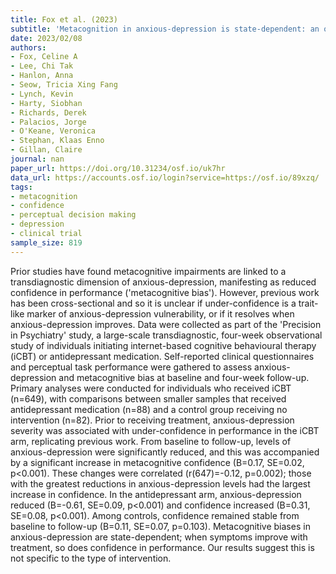 ```yaml
---
title: Fox et al. (2023)
subtitle: 'Metacognition in anxious-depression is state-dependent: an observational treatment study'
date: 2023/02/08
authors:
- Fox, Celine A
- Lee, Chi Tak
- Hanlon, Anna
- Seow, Tricia Xing Fang
- Lynch, Kevin
- Harty, Siobhan
- Richards, Derek
- Palacios, Jorge
- O'Keane, Veronica
- Stephan, Klaas Enno
- Gillan, Claire
journal: nan
paper_url: https://doi.org/10.31234/osf.io/uk7hr
data_url: https://accounts.osf.io/login?service=https://osf.io/89xzq/
tags:
- metacognition
- confidence
- perceptual decision making
- depression
- clinical trial
sample_size: 819
---
```


Prior studies have found metacognitive impairments are linked to a transdiagnostic dimension of anxious-depression, manifesting as reduced confidence in performance ('metacognitive bias'). However, previous work has been cross-sectional and so it is unclear if under-confidence is a trait-like marker of anxious-depression vulnerability, or if it resolves when anxious-depression improves. Data were collected as part of the 'Precision in Psychiatry' study, a large-scale transdiagnostic, four-week observational study of individuals initiating internet-based cognitive behavioural therapy (iCBT) or antidepressant medication. Self-reported clinical questionnaires and perceptual task performance were gathered to assess anxious-depression and metacognitive bias at baseline and four-week follow-up. Primary analyses were conducted for individuals who received iCBT (n=649), with comparisons between smaller samples that received antidepressant medication (n=88) and a control group receiving no intervention (n=82). Prior to receiving treatment, anxious-depression severity was associated with under-confidence in performance in the iCBT arm, replicating previous work. From baseline to follow-up, levels of anxious-depression were significantly reduced, and this was accompanied by a significant increase in metacognitive confidence (B=0.17, SE=0.02, p<0.001). These changes were correlated (r(647)=-0.12, p=0.002); those with the greatest reductions in anxious-depression levels had the largest increase in confidence. In the antidepressant arm, anxious-depression reduced (B=-0.61, SE=0.09, p<0.001) and confidence increased (B=0.31, SE=0.08, p<0.001). Among controls, confidence remained stable from baseline to follow-up (B=0.11, SE=0.07, p=0.103). Metacognitive biases in anxious-depression are state-dependent; when symptoms improve with treatment, so does confidence in performance. Our results suggest this is not specific to the type of intervention.
